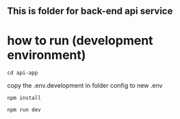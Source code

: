 ## This is folder for back-end api service

# how to run (development environment)

```
cd api-app
```

copy the .env.development in folder config to new .env

```
npm install
```

```
npm run dev
```
